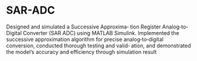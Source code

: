 # SAR-ADC
Designed and simulated a Successive Approxima‐
tion Register Analog‐to‐Digital Converter (SAR ADC)
using MATLAB Simulink. Implemented the successive
approximation algorithm for precise analog‐to‐digital
conversion, conducted thorough testing and valid‐
ation, and demonstrated the model’s accuracy and
efficiency through simulation result
